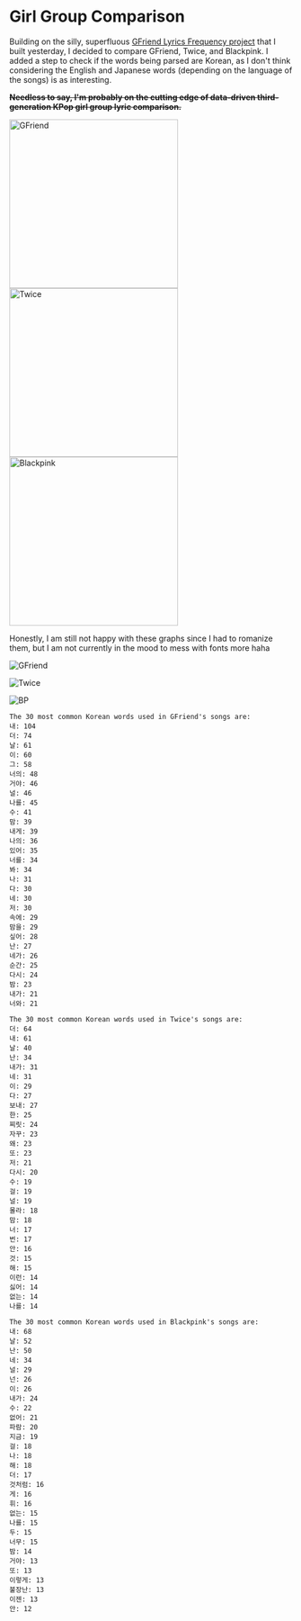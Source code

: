 # Girl Group Comparison
Building on the silly, superfluous [GFriend Lyrics Frequency project](https://github.com/jbecker7/GFriend-Lyrics-Frequency) that I built yesterday, I decided to compare GFriend, Twice, and Blackpink. I added a step to check if the words being parsed are Korean, as I don't think considering the English and Japanese words (depending on the language of the songs) is as interesting. 

<s><b>Needless to say, I'm probably on the cutting edge of data-driven third-generation KPop girl group lyric comparison.</b></s>

<img src="https://i.pinimg.com/originals/18/b8/86/18b8865330c1dde73b3a5472b94593b1.jpg" alt="GFriend" width="300"/>

<img src="https://lh3.googleusercontent.com/l4z8Sh5vRWmCIPW0zlgGxCqeV4N9xtbHwuWceIVUkpJhYPUeFLTCjt_Ogo9sAu9aEpREbv5NW5O-a8SzQDTqaZwcJ1aXoGF-4k6WZYj16vSQ_A=w1200-h600-pp-rj-s365" alt="Twice" width="300"/>

<img src="https://imgs.search.brave.com/2E8CDMnE-FbbLTO3Kp6pXQHmsoV4vdJ8ae_1wBLLQmg/rs:fit:1001:539:1/g:ce/aHR0cHM6Ly93d3cu/YWxsa3BvcC5jb20v/dXBsb2FkLzIwMTkv/MDIvY29udGVudC8w/ODEwNTEvMjAxOTAy/MDgtYmxhY2twaW5r/anBnLmpwZw" alt="Blackpink" width="300"/>


Honestly, I am still not happy with these graphs since I had to romanize them, but I am not currently in the mood to mess with fonts more haha


![GFriend](https://user-images.githubusercontent.com/76632760/212593414-15c6f5c2-f41a-4fda-8579-e6d93b0a4ddd.png)

![Twice](https://user-images.githubusercontent.com/76632760/212593419-da1d5d04-a343-4046-b1a8-e84015dd2e19.png)

![BP](https://user-images.githubusercontent.com/76632760/212593423-b3e6b4a3-f601-4f7e-9ccf-19e4a2a4232f.png)

```
The 30 most common Korean words used in GFriend's songs are:
내: 104
더: 74
날: 61
이: 60
그: 58
너의: 48
거야: 46
널: 46
나를: 45
수: 41
맘: 39
내게: 39
나의: 36
있어: 35
너를: 34
봐: 34
나: 31
다: 30
네: 30
저: 30
속에: 29
맘을: 29
싶어: 28
난: 27
네가: 26
순간: 25
다시: 24
밤: 23
내가: 21
너와: 21
```

```
The 30 most common Korean words used in Twice's songs are:
더: 64
내: 61
날: 40
난: 34
내가: 31
네: 31
이: 29
다: 27
보내: 27
한: 25
찌릿: 24
자꾸: 23
왜: 23
또: 23
저: 21
다시: 20
수: 19
걸: 19
널: 19
몰라: 18
맘: 18
너: 17
번: 17
안: 16
것: 15
해: 15
이런: 14
싫어: 14
없는: 14
나를: 14
```

```
The 30 most common Korean words used in Blackpink's songs are:
내: 68
날: 52
난: 50
네: 34
널: 29
넌: 26
이: 26
내가: 24
수: 22
없어: 21
파람: 20
지금: 19
걸: 18
나: 18
해: 18
더: 17
것처럼: 16
게: 16
휘: 16
없는: 15
나를: 15
두: 15
너무: 15
밤: 14
거야: 13
또: 13
이렇게: 13
불장난: 13
이젠: 13
안: 12
```
